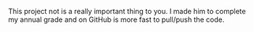 This project not is a really important thing to you. I made him to complete my annual grade and on GitHub is more fast to pull/push the code.
